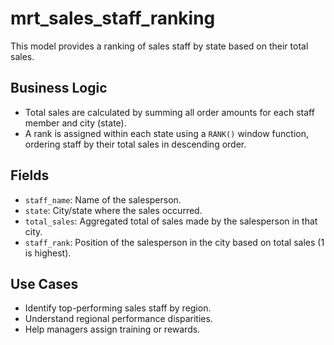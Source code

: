 # mrt_sales_staff_ranking

This model provides a ranking of sales staff by state based on their total sales.

## Business Logic

- Total sales are calculated by summing all order amounts for each staff member and city (state).
- A rank is assigned within each state using a `RANK()` window function, ordering staff by their total sales in descending order.

## Fields

- `staff_name`: Name of the salesperson.
- `state`: City/state where the sales occurred.
- `total_sales`: Aggregated total of sales made by the salesperson in that city.
- `staff_rank`: Position of the salesperson in the city based on total sales (1 is highest).

## Use Cases

- Identify top-performing sales staff by region.
- Understand regional performance disparities.
- Help managers assign training or rewards.
